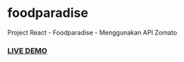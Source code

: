 # foodparadise
Project React - Foodparadise - Menggunakan API Zomato

### <a href="https://foodparadise-4fe28.web.app/" > LIVE DEMO </a>
